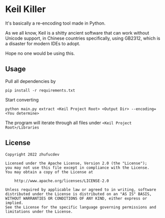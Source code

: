# Keil Killer

It's basically a re-encoding tool made in Python.

As we all know, Keil is a shitty ancient software that can 
work without Unicode support, in Chinese countries specifically,
using GB2312, which is a disaster for modern IDEs to adopt.

Hope no one would be using this.

## Usage

Pull all dependencies by
```shell
pip install -r requirements.txt
```

Start converting
```shell
python main.py extract <Keil Project Root> <Output Dir> --encoding=<You determine>
```

The program will iterate through all files under 
`<Keil Project Root>/Libraries`

## License
```
Copyright 2022 zhufucdev

Licensed under the Apache License, Version 2.0 (the "License");
you may not use this file except in compliance with the License.
You may obtain a copy of the License at

    http://www.apache.org/licenses/LICENSE-2.0

Unless required by applicable law or agreed to in writing, software
distributed under the License is distributed on an "AS IS" BASIS,
WITHOUT WARRANTIES OR CONDITIONS OF ANY KIND, either express or implied.
See the License for the specific language governing permissions and
limitations under the License.
```